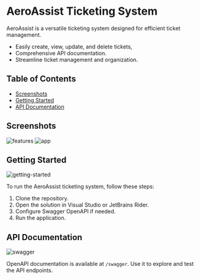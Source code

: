 # AeroAssist Ticketing System

AeroAssist is a versatile ticketing system designed for efficient ticket management. 
- Easily create, view, update, and delete tickets, 
- Comprehensive API documentation. 
- Streamline ticket management and organization.

## Table of Contents

- [Screenshots](#screenshots)
- [Getting Started](#getting-started)
- [API Documentation](#api-documentation)

## Screenshots
![features](https://github.com/user-attachments/assets/34687b06-eefe-477c-8b60-4b3dc3abcbb7)
![app](https://github.com/user-attachments/assets/6328701c-554f-4f8b-91c8-d0bb97053bc4)

## Getting Started

![getting-started](https://github.com/user-attachments/assets/36c1c12c-637e-46fa-bb9d-9c49a1eabee4)

To run the AeroAssist ticketing system, follow these steps:

1. Clone the repository.
2. Open the solution in Visual Studio or JetBrains Rider.
3. Configure Swagger OpenAPI if needed.
4. Run the application.

## API Documentation

![swagger](https://github.com/user-attachments/assets/1eeb8358-821b-444f-90d2-38b3c85e3146)

OpenAPI documentation is available at `/swagger`. Use it to explore and test the API endpoints.
